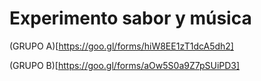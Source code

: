 # Experimento sabor y música

(GRUPO A)[https://goo.gl/forms/hiW8EE1zT1dcA5dh2]

(GRUPO B)[https://goo.gl/forms/aOw5S0a9Z7pSUiPD3]

